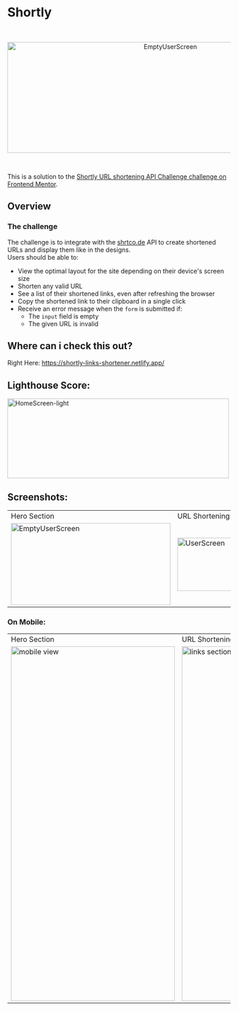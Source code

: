 # Shortly

<br />
<p align="center">
<img src="https://user-images.githubusercontent.com/97472180/205404908-45e2cef9-c348-498d-99f7-6cbde01fcb77.png" height="250" width="720" alt="EmptyUserScreen" >
<p/>

<br />

This is a solution to the [Shortly URL shortening API Challenge challenge on Frontend Mentor](https://www.frontendmentor.io/challenges/url-shortening-api-landing-page-2ce3ob-G).

## Overview

### The challenge

The challenge is to integrate with the <a href="https://shrtco.de/">shrtco.de</a> API to create shortened URLs and display them like in the designs.  
Users should be able to:

- View the optimal layout for the site depending on their device's screen size
- Shorten any valid URL
- See a list of their shortened links, even after refreshing the browser
- Copy the shortened link to their clipboard in a single click
- Receive an error message when the `form` is submitted if:
  - The `input` field is empty
  - The given URL is invalid

## Where can i check this out?

Right Here: https://shortly-links-shortener.netlify.app/
<br />

## Lighthouse Score:

<img src="https://user-images.githubusercontent.com/97472180/205401041-10d2c663-7e3a-4a76-98b2-836db915dbcb.PNG " height="180" width="500" alt="HomeScreen-light"/>

## Screenshots:

<p align="center">
<table>
<tr>
<td>Hero Section</td>
<td>URL Shortening Section</td>
</tr>
<tr>
<td><img src="https://user-images.githubusercontent.com/97472180/205404014-fd679fc2-dfa7-401f-94be-4e763bebffd7.png" height="185" width="360" alt="EmptyUserScreen" ></td>
<td><img src="https://user-images.githubusercontent.com/97472180/205404577-4a74e677-6f23-49e9-8b53-afe65aa1a70b.png" height="120" width="360" alt="UserScreen"></td>
</tr>
</table>
</p>

### On Mobile:

<p align="center">
<table>
  <tr>
     <td>Hero Section</td>
    <td>URL Shortening Section</td>
  </tr>
  <tr>
    <td><img src="https://user-images.githubusercontent.com/97472180/205404173-2a2e0b87-466b-465e-a2e6-1b3d0989cf41.png" width=370 height=800 alt="mobile view"></td>
    <td><img src="https://user-images.githubusercontent.com/97472180/205404461-0e630150-811b-4c16-9147-7d0b939fbc65.png" width=370 height=800 alt="links section - mobile"></td>
  </tr>
 </table>
</p>
